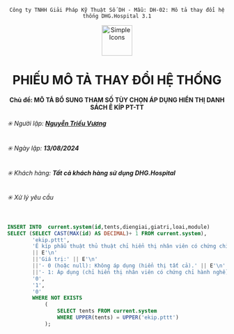 <div align="center">

`Công ty TNHH Giải Pháp Kỹ Thuật Số DH - Mẫu: DH-02: Mô tả thay đổi hệ thống DHG.Hospital 3.1`

</div>

<div align="center">
  <img src="https://raw.githubusercontent.com/dh-hos/dhg.hospitalprinter/main/Deploy_Tools/Logo.ico" alt="Simple Icons" width=70>
  <h1>PHIẾU MÔ TẢ THAY ĐỔI HỆ THỐNG</h1>  
</div>
<div align="center">

#### Chủ đề: MÔ TẢ BỔ SUNG THAM SỐ TÙY CHỌN ÁP DỤNG HIỂN THỊ DANH SÁCH Ê KÍP PT-TT

</div>

###### :eight_spoked_asterisk: Người lập: [**Nguyễn Triều Vương**](https://github.com/vuongdh)

###### :eight_spoked_asterisk: Ngày lập: **13/08/2024**

###### :eight_spoked_asterisk: Khách hàng: **Tất cả khách hàng sử dụng DHG.Hospital**

###### :eight_spoked_asterisk: Xử lý yêu cầu

```sql

INSERT INTO  current.system(id,tents,diengiai,giatri,loai,module)
SELECT (SELECT CAST(MAX(id) AS DECIMAL)+ 1 FROM current.system),
		'ekip.pttt',
        'Ê kíp phẫu thuật thủ thuật chỉ hiển thị nhân viên có chứng chỉ hành nghề.' 
        || E'\n' 
        ||'Giá trị:' || E'\n' 
        ||'- 0 (hoặc null): Không áp dụng (hiển thị tất cả).' || E'\n' 
        ||'- 1: Áp dụng (chỉ hiển thị nhân viên có chứng chỉ hành nghề).',
        '0',
        '1',
        '0'
        WHERE NOT EXISTS
        	(
            	SELECT tents FROM current.system
        		WHERE UPPER(tents) = UPPER('ekip.pttt')
        	);

